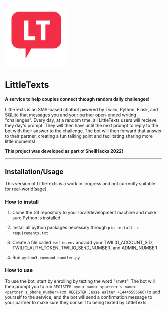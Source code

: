 <img src="https://github.com/sohalsdr/LittleTexts/raw/main/LT_Bubble_Logo.png" alt="drawing" width="200"/>

# LittleTexts

#### A service to help couples connect through random daily challenges!

LittleTexts is an SMS-based chatbot powered by Twilio, Python, Flask, and SQLite that messages you and your partner open-ended writing "challenges". Every day, at a random time, all LittleTexts users will recieve they day's prompt. They will then have until the next prompt to reply to the bot with their answer to the challenge. The bot will then forward that answer to their partner, creating a fun talking point and facilitating sharing more little moments!

**This project was developed as part of ShellHacks 2022!**

---

## Installation/Usage

This version of LittleTexts is a work in progress and not currently suitable for real-world(sage). 

### How to install

1. Clone the Git repository to your local/development machine and make sure Python is installed

2. Install all python packages necessary through `pip install -r requirements.txt`

3. Create a file called `twilio.env` and add your TWILIO_ACCOUNT_SID, TWILIO_AUTH_TOKEN, TWILIO_SEND_NUMBER, and ADMIN_NUMBER

4. Run `python3 command_handler.py`

### How to use

To use the bot, start by enrolling by texting the word "`START`". The bot will then prompt you to run `REGISTER <your_name> <partner's_name> <partner's_phone_number>` (ex. `REGISTER Jesse Walter +14445556666`) to add yourself to the service, and the bot will send a confirmation message to your partner to make sure they consent to being texted by LittleTexts
